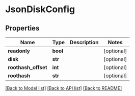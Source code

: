 # JsonDiskConfig


## Properties
Name | Type | Description | Notes
------------ | ------------- | ------------- | -------------
**readonly** | **bool** |  | [optional] 
**disk** | **str** |  | [optional] 
**roothash_offset** | **int** |  | [optional] 
**roothash** | **str** |  | [optional] 

[[Back to Model list]](../README.md#documentation-for-models) [[Back to API list]](../README.md#documentation-for-api-endpoints) [[Back to README]](../README.md)


